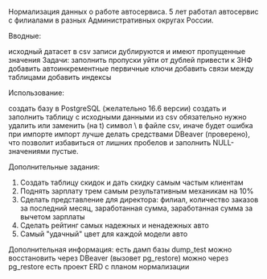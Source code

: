Нормализация данных о работе автосервиса. 5 лет работал автосервис с филиалами в разных Административных округах России.


Вводные: 

исходный датасет в csv
записи дублируются и имеют пропущенные значения
Задачи:
заполнить пропуски
уйти от дублей
привести к 3НФ
добавить автоинкрементные первичные ключи
добавить связи между таблицами
добавить индексы

Использование: 

создать базу в PostgreSQL (желательно 16.6 версии)
создать и заполнить таблицу с исходными данными из csv
обязательно нужно удалить или заменить (на t) символ \ в файле csv, иначе будет ошибка при импорте
импорт лучше делать средствами DBeaver (проверено), что позволит избавиться от лишних пробелов и заполнить NULL-значениями пустые. 

Дополнительные задания:
1.	Создать таблицу скидок и дать скидку самым частым клиентам
2.	Поднять зарплату трем самым результативным механикам на 10%
3.	Сделать представление для директора: филиал, количество заказов за последний месяц, заработанная сумма, заработанная сумма за вычетом зарплаты
4.	Сделать рейтинг самых надежных и ненадежных авто
5.	Самый "удачный" цвет для каждой модели авто


Дополнительная информация:
есть дамп базы  dump_test
можно восстановить через DBeaver (вызовет pg_restore)
можно через pg_restore
есть проект ERD  с планом нормализации